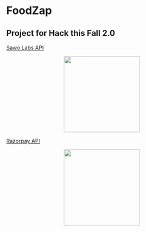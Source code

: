 # FoodZap

## Project for Hack this Fall 2.0
<a href="https://ph-files.imgix.net/b92322ae-8b70-46d7-9306-ec72440c21d1.png?auto=format">Sawo Labs API</a>

<div align="center"><img src="https://ph-files.imgix.net/b92322ae-8b70-46d7-9306-ec72440c21d1.png?auto=format" width="200"></div>


<a href="https://miro.medium.com/max/1000/1*x999cIdASk0i11nDvWNs2Q.png">Razorpay API</a>

<div align="center"><img src="https://miro.medium.com/max/1000/1*x999cIdASk0i11nDvWNs2Q.png" width="200"></div>
